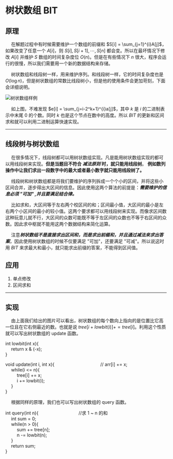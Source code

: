 # 树状数组 BIT

## 原理
&emsp; 在解题过程中有时候需要维护一个数组的前缀和 $S[i] = \sum_{j=1}^{i}A[j]$，如果改变了任意一个 $A[i]$，则 $S[i], S[i+1], \cdots, S[n]$ 都会变。所以在最坏情况下修改 $A[i]$ 并维护 $S$ 数组的时间复杂度位 $O(n)$。但是在有些情况下 $n$ 很大，程序会运行的很慢，所以我们需要用一个新的数据结构来存储。

&emsp; 树状数组和线段树一样，用来维护序列。和线段树一样，它的时间复杂度也是 $O(\log{n})$，但是树状数组的常数比线段树小，但是他的使用条件会更加苛刻，下面会详细说明。

![树状数组样例](/cpp/practice/2021SummerVacation/August2021/20210809/binaryIndexTreeExample.png)

&emsp; 如上图，不难发现 $e[i] = \sum_{j=i-2^k+1}^{i}a[j]$，其中 $k$ 是 $i$ 的二进制表示中末尾 $0$ 的个数。同时 $k$ 也是这个节点在数中的高度。所以 $BIT$ 的更新和区间求和就可以利用二进制运算快速实现。

----
## 线段树与树状数组

&emsp; 在很多情况下，线段树都可以用树状数组实现。凡是能用树状数组实现的都可以用线段树来实现。**但是当题目不符合 *减法原则* 时，就只能用线段树**。 **例如数列操作中让我们求出一段数字中的最大或者最小数字就只能用线段树了。**

&emsp; 线段树和树状数组都是将我们要维护的序列拆成一个个小的区间，并将这些小区间合并，逐步得出大区间的信息。因此使用这两个算法的前提是：***需要维护的信息必须 "可加" ,并且要满足结合律。***

&emsp; 比如求和，大区间等于左右两个校区间的和；区间最小值，大区间的最小是左右两个小区间的最小的较小值。这两个要求都可以用线段树来实现。而像求区间数这种玩意儿就不行，大区间的众数可能既不等于左区间的众数也不等于右区间的众数。因此求中枢就不能用这两个数据结构来简化运算。

&emsp; 注意***树状数组不是直接求出区间和，而是求出前缀和，并且通过减法来求出答案***，因此使用树状数组的时候不仅要满足 "可加"，还要满足 "可减"。所以说这时用 $BIT$ 来求最大和最小，就只能求出前缀的答案，不能得到区间值。

## 应用
1. 单点修改
2. 区间求和

----

## 实现

&emsp; 由上面我们给出的图片可以看出，树状数组的每个数向上指向的是位置比它高一位且在它右侧最近的数。也就是说 $tree[i+lowbit(i)] += tree[i]$。利用这个性质就可以写出树状数组的 update 函数。


int lowbit(int x){<br>
&emsp; return x & (-x);<br>
}


void update(int i, int x){&emsp; &emsp; &emsp; &emsp; &emsp; &emsp; &emsp; &emsp; // arr[i] += x;<br>
&emsp; while(i <= n){<br>
&emsp; &emsp; tree[i] += x;<br>
&emsp; &emsp; i += lowbit(i);<br>
&emsp; }<br>
}

&emsp; 根据同样的原理，我们也可以写出树状数组的 query 函数。

int query(int n){&emsp; &emsp; &emsp; &emsp; &emsp; &emsp; &emsp; //求 1 ~ n 的和<br>
&emsp; int sum = 0;<br>
&emsp; while(n > 0){<br>
&emsp; &emsp; sum += tree[n];<br>
&emsp; &emsp; n -= lowbit(n);<br>
&emsp; }<br>
&emsp; return sum;<br>
}